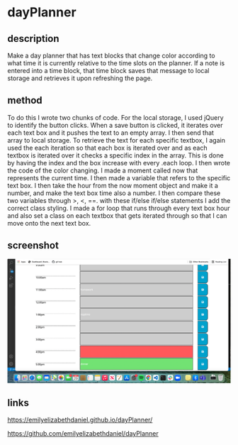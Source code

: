 # dayPlanner

## description
Make a day planner that has text blocks that change color according to what time it is currently relative to the time slots on the 
planner. If a note is entered into a time block, that time block saves that message to local storage and retrieves it upon 
refreshing the page.

## method
To do this I wrote two chunks of code. For the local storage, I used jQuery to identify the button clicks. When a save button is clicked, it iterates over each text box and it pushes the text to an empty array. I then send that array to local storage. To retrieve the text for each specific textbox, I again used the each iteration so that each box is iterated over and as each 
textbox is iterated over it checks a specific index in the array. This is done by having the index and the box increase with every 
.each loop.
I then wrote the code of the color changing. I made a moment called now that represents the current time. I then made a variable 
that refers to the specific text box. I then take the hour from the now moment object and make it a number, and make the text box
time also a number. I then compare these two variables through >, <, ==. with these if/else if/else statements I add the correct class styling. I made a for loop that runs through every text box hour
and also set a class on each textbox that gets iterated through so that I can move onto the next text box.

## screenshot

<!-- ![Screenshot of completed day planner](./) -->
![Screenshot of completed day planner](./images/screenshot.png)


## links

https://emilyelizabethdaniel.github.io/dayPlanner/

https://github.com/emilyelizabethdaniel/dayPlanner